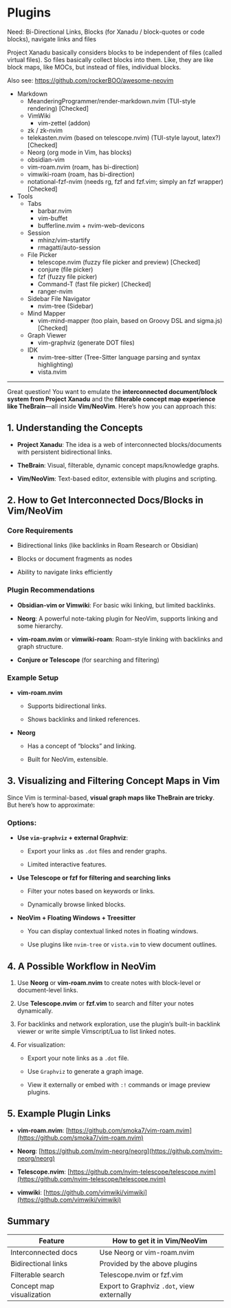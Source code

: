 # Plugins

Need: Bi-Directional Links, Blocks (for Xanadu / block-quotes or code blocks), navigate links and files

Project Xanadu basically considers blocks to be independent of files (called virtual files). So files basically collect blocks into them. Like, they are like block maps, like MOCs, but instead of files, individual blocks.

Also see: https://github.com/rockerBOO/awesome-neovim

- Markdown
	- MeanderingProgrammer/render-markdown.nvim (TUI-style rendering) [Checked]
	- VimWiki
		- vim-zettel (addon)
	- zk / zk-nvim
	- telekasten.nvim (based on telescope.nvim) (TUI-style layout, latex?) [Checked]
	- Neorg (org mode in Vim, has blocks)
	- obsidian-vim
	- vim-roam.nvim (roam, has bi-direction)
	- vimwiki-roam (roam, has bi-direction)
	- notational-fzf-nvim (needs rg, fzf and fzf.vim; simply an fzf wrapper) [Checked]
- Tools
	- Tabs
		- barbar.nvim
		- vim-buffet
		- bufferline.nvim + nvim-web-devicons
	- Session
		- mhinz/vim-startify
		- rmagatti/auto-session
	- File Picker
		- telescope.nvim (fuzzy file picker and preview) [Checked]
		- conjure (file picker)
		- fzf (fuzzy file picker)
		- Command-T (fast file picker) [Checked]
		- ranger-nvim
	- Sidebar File Navigator
		- nvim-tree (Sidebar)
	- Mind Mapper
		- vim-mind-mapper (too plain, based on Groovy DSL and sigma.js) [Checked]
	- Graph Viewer
		- vim-graphviz (generate DOT files)
	- IDK
		- nvim-tree-sitter (Tree-Sitter language parsing and syntax highlighting)
		- vista.nvim

---

Great question! You want to emulate the **interconnected document/block system from Project Xanadu** and the **filterable concept map experience like TheBrain**—all inside **Vim/NeoVim**. Here’s how you can approach this:

## 1. Understanding the Concepts

- **Project Xanadu**: The idea is a web of interconnected blocks/documents with persistent bidirectional links.
    
- **TheBrain**: Visual, filterable, dynamic concept maps/knowledge graphs.
    
- **Vim/NeoVim**: Text-based editor, extensible with plugins and scripting.

## 2. How to Get Interconnected Docs/Blocks in Vim/NeoVim

### Core Requirements

- Bidirectional links (like backlinks in Roam Research or Obsidian)
    
- Blocks or document fragments as nodes
    
- Ability to navigate links efficiently

### Plugin Recommendations

- **Obsidian-vim or Vimwiki**: For basic wiki linking, but limited backlinks.
    
- **Neorg**: A powerful note-taking plugin for NeoVim, supports linking and some hierarchy.
    
- **vim-roam.nvim** or **vimwiki-roam**: Roam-style linking with backlinks and graph structure.
    
- **Conjure or Telescope** (for searching and filtering)

### Example Setup

- **vim-roam.nvim**
    
    - Supports bidirectional links.
        
    - Shows backlinks and linked references.
        
- **Neorg**
    
    - Has a concept of “blocks” and linking.
        
    - Built for NeoVim, extensible.

## 3. Visualizing and Filtering Concept Maps in Vim

Since Vim is terminal-based, **visual graph maps like TheBrain are tricky**. But here’s how to approximate:

### Options:

- **Use `vim-graphviz` + external Graphviz**:
    
    - Export your links as `.dot` files and render graphs.
        
    - Limited interactive features.
        
- **Use Telescope or fzf for filtering and searching links**
    
    - Filter your notes based on keywords or links.
        
    - Dynamically browse linked blocks.
        
- **NeoVim + Floating Windows + Treesitter**
    
    - You can display contextual linked notes in floating windows.
        
    - Use plugins like `nvim-tree` or `vista.vim` to view document outlines.
    
## 4. A Possible Workflow in NeoVim

1. Use **Neorg** or **vim-roam.nvim** to create notes with block-level or document-level links.
    
2. Use **Telescope.nvim** or **fzf.vim** to search and filter your notes dynamically.
    
3. For backlinks and network exploration, use the plugin’s built-in backlink viewer or write simple Vimscript/Lua to list linked notes.
    
4. For visualization:
    
    - Export your note links as a `.dot` file.
        
    - Use `Graphviz` to generate a graph image.
        
    - View it externally or embed with `:!` commands or image preview plugins.

## 5. Example Plugin Links

- **vim-roam.nvim**: [https://github.com/smoka7/vim-roam.nvim](https://github.com/smoka7/vim-roam.nvim)
    
- **Neorg**: [https://github.com/nvim-neorg/neorg](https://github.com/nvim-neorg/neorg)
    
- **Telescope.nvim**: [https://github.com/nvim-telescope/telescope.nvim](https://github.com/nvim-telescope/telescope.nvim)
    
- **vimwiki**: [https://github.com/vimwiki/vimwiki](https://github.com/vimwiki/vimwiki)

## Summary

|Feature|How to get it in Vim/NeoVim|
|---|---|
|Interconnected docs|Use Neorg or vim-roam.nvim|
|Bidirectional links|Provided by the above plugins|
|Filterable search|Telescope.nvim or fzf.vim|
|Concept map visualization|Export to Graphviz `.dot`, view externally|

